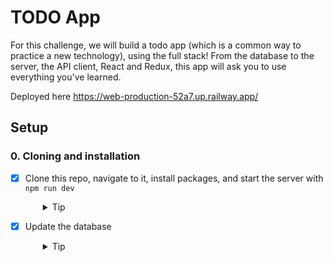 # TODO App

For this challenge, we will build a todo app (which is a common way to practice a new technology), using the full stack! From the database to the server, the API client, React and Redux, this app will ask you to use everything you've learned.

Deployed here https://web-production-52a7.up.railway.app/

## Setup

### 0. Cloning and installation
- [x] Clone this repo, navigate to it, install packages, and start the server with `npm run dev`
  <details style="padding-left: 2em">
    <summary>Tip</summary>

    ```sh
    cd todo-full-stack
    npm i
    npm run dev

    ```
  </details>

- [x] Update the database

  <details style="padding-left: 2em">
    <summary>Tip</summary>

    ```sh
    npm run knex migrate:latest
    npm run knex seed:run
    ```
  </details>

